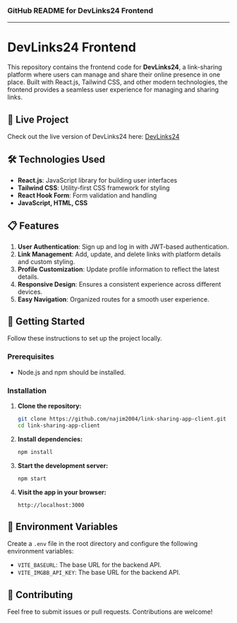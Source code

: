 ### GitHub README for DevLinks24 Frontend

---

# DevLinks24 Frontend

This repository contains the frontend code for **DevLinks24**, a link-sharing platform where users can manage and share their online presence in one place. Built with React.js, Tailwind CSS, and other modern technologies, the frontend provides a seamless user experience for managing and sharing links.

## 🚀 Live Project

Check out the live version of DevLinks24 here: [DevLinks24](https://devlinks24.web.app)

## 🛠️ Technologies Used

- **React.js**: JavaScript library for building user interfaces
- **Tailwind CSS**: Utility-first CSS framework for styling
- **React Hook Form**: Form validation and handling
- **JavaScript, HTML, CSS**

## 📋 Features

1. **User Authentication**: Sign up and log in with JWT-based authentication.
2. **Link Management**: Add, update, and delete links with platform details and custom styling.
3. **Profile Customization**: Update profile information to reflect the latest details.
4. **Responsive Design**: Ensures a consistent experience across different devices.
5. **Easy Navigation**: Organized routes for a smooth user experience.

## 📝 Getting Started

Follow these instructions to set up the project locally.

### Prerequisites

- Node.js and npm should be installed.

### Installation

1. **Clone the repository:**

   ```bash
   git clone https://github.com/najim2004/link-sharing-app-client.git
   cd link-sharing-app-client
   ```

2. **Install dependencies:**

   ```bash
   npm install
   ```

3. **Start the development server:**

   ```bash
   npm start
   ```

4. **Visit the app in your browser:**
   ```
   http://localhost:3000
   ```

## 🔧 Environment Variables

Create a `.env` file in the root directory and configure the following environment variables:

- `VITE_BASEURL`: The base URL for the backend API.
- `VITE_IMGBB_API_KEY`: The base URL for the backend API.

## 🤝 Contributing

Feel free to submit issues or pull requests. Contributions are welcome!
